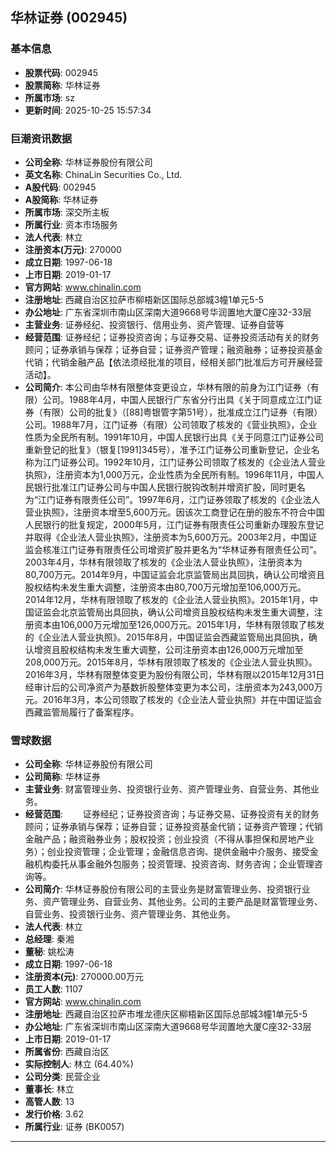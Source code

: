 ## 华林证券 (002945)

### 基本信息

- **股票代码**: 002945
- **股票简称**: 华林证券
- **所属市场**: sz
- **更新时间**: 2025-10-25 15:57:34

### 巨潮资讯数据

- **公司全称**: 华林证券股份有限公司
- **英文名称**: ChinaLin Securities Co., Ltd.
- **A股代码**: 002945
- **A股简称**: 华林证券
- **所属市场**: 深交所主板
- **所属行业**: 资本市场服务
- **法人代表**: 林立
- **注册资本(万元)**: 270000
- **成立日期**: 1997-06-18
- **上市日期**: 2019-01-17
- **官方网站**: www.chinalin.com
- **注册地址**: 西藏自治区拉萨市柳梧新区国际总部城3幢1单元5-5
- **办公地址**: 广东省深圳市南山区深南大道9668号华润置地大厦C座32-33层
- **主营业务**: 证券经纪、投资银行、信用业务、资产管理、证券自营等
- **经营范围**: 证券经纪；证券投资咨询；与证券交易、证券投资活动有关的财务顾问；证券承销与保荐；证券自营；证券资产管理；融资融券；证券投资基金代销；代销金融产品【依法须经批准的项目，经相关部门批准后方可开展经营活动】。
- **公司简介**: 本公司由华林有限整体变更设立，华林有限的前身为江门证券（有限）公司。1988年4月，中国人民银行广东省分行出具《关于同意成立江门证券（有限）公司的批复》（[88]粤银管字第51号），批准成立江门证券（有限）公司。1988年7月，江门证券（有限）公司领取了核发的《营业执照》，企业性质为全民所有制。1991年10月，中国人民银行出具《关于同意江门证券公司重新登记的批复》（银复[1991]345号），准予江门证券公司重新登记，企业名称为江门证券公司。1992年10月，江门证券公司领取了核发的《企业法人营业执照》，注册资本为1,000万元，企业性质为全民所有制。1996年11月，中国人民银行批准江门证券公司与中国人民银行脱钩改制并增资扩股，同时更名为“江门证券有限责任公司”。1997年6月，江门证券领取了核发的《企业法人营业执照》，注册资本增至5,600万元。因该次工商登记在册的股东不符合中国人民银行的批复规定，2000年5月，江门证券有限责任公司重新办理股东登记并取得《企业法人营业执照》，注册资本为5,600万元。2003年2月，中国证监会核准江门证券有限责任公司增资扩股并更名为“华林证券有限责任公司”。2003年4月，华林有限领取了核发的《企业法人营业执照》，注册资本为80,700万元。2014年9月，中国证监会北京监管局出具回执，确认公司增资且股权结构未发生重大调整，注册资本由80,700万元增加至106,000万元。2014年12月，华林有限领取了核发的《企业法人营业执照》。2015年1月，中国证监会北京监管局出具回执，确认公司增资且股权结构未发生重大调整，注册资本由106,000万元增加至126,000万元。2015年1月，华林有限领取了核发的《企业法人营业执照》。2015年8月，中国证监会西藏监管局出具回执，确认增资且股权结构未发生重大调整，公司注册资本由126,000万元增加至208,000万元。2015年8月，华林有限领取了核发的《企业法人营业执照》。2016年3月，华林有限整体变更为股份有限公司，华林有限以2015年12月31日经审计后的公司净资产为基数折股整体变更为本公司，注册资本为243,000万元。2016年3月，本公司领取了核发的《企业法人营业执照》并在中国证监会西藏监管局履行了备案程序。

### 雪球数据

- **公司全称**: 华林证券股份有限公司
- **公司简称**: 华林证券
- **主营业务**: 财富管理业务、投资银行业务、资产管理业务、自营业务、其他业务。
- **经营范围**: 　　证券经纪；证券投资咨询；与证券交易、证券投资有关的财务顾问；证券承销与保荐；证券自营；证券投资基金代销；证券资产管理；代销金融产品；融资融券业务；股权投资；创业投资（不得从事担保和房地产业务）；创业投资管理；企业管理；金融信息咨询、提供金融中介服务、接受金融机构委托从事金融外包服务；投资管理、投资咨询、财务咨询；企业管理咨询等。
- **公司简介**: 华林证券股份有限公司的主营业务是财富管理业务、投资银行业务、资产管理业务、自营业务、其他业务。公司的主要产品是财富管理业务、自营业务、投资银行业务、资产管理业务、其他业务。
- **法人代表**: 林立
- **总经理**: 秦湘
- **董秘**: 姚松涛
- **成立日期**: 1997-06-18
- **注册资本(元)**: 270000.00万元
- **员工人数**: 1107
- **官方网站**: www.chinalin.com
- **注册地址**: 西藏自治区拉萨市堆龙德庆区柳梧新区国际总部城3幢1单元5-5
- **办公地址**: 广东省深圳市南山区深南大道9668号华润置地大厦C座32-33层
- **上市日期**: 2019-01-17
- **所属省份**: 西藏自治区
- **实际控制人**: 林立 (64.40%)
- **公司分类**: 民营企业
- **董事长**: 林立
- **高管人数**: 13
- **发行价格**: 3.62
- **所属行业**: 证券 (BK0057)

---